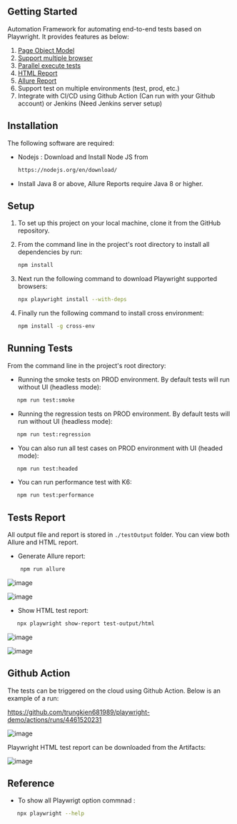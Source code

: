 ## Getting Started

Automation Framework for automating end-to-end tests based on Playwright. It provides features as below:

1. [Page Object Model](https://playwright.dev/docs/pom)
2. [Support multiple browser](https://playwright.dev/docs/why-playwright#support-for-all-browsers)
3. [Parallel execute tests](https://playwright.dev/docs/test-parallel)
4. [HTML Report](https://playwright.dev/docs/test-reporters#html-reporter)
5. [Allure Report](https://www.npmjs.com/package/allure-playwright)
6. Support test on multiple environments (test, prod, etc.)
7. Integrate with CI/CD using Github Action (Can run with your Github account) or Jenkins (Need Jenkins server setup)

## Installation

The following software are required:

- Nodejs : Download and Install Node JS from

  ```sh
  https://nodejs.org/en/download/
  ```

- Install Java 8 or above, Allure Reports require Java 8 or higher.

## Setup

1. To set up this project on your local machine, clone it from the GitHub repository.
2. From the command line in the project's root directory to install all dependencies by run:

   ```bash
   npm install
   ```

3. Next run the following command to download Playwright supported browsers:

   ```bash
   npx playwright install --with-deps
   ```

4. Finally run the following command to install cross environment:

   ```bash
   npm install -g cross-env
   ```

## Running Tests

From the command line in the project's root directory:

- Running the smoke tests on PROD environment. By default tests will run without UI (headless mode):

```bash
   npm run test:smoke
```

- Running the regression tests on PROD environment. By default tests will run without UI (headless mode):

```bash
   npm run test:regression
```

- You can also run all test cases on PROD environment with UI (headed mode):

```bash
   npm run test:headed
```

- You can run performance test with K6:

```bash
   npm run test:performance
```

## Tests Report

All output file and report is stored in `./testOutput` folder. You can view both Allure and HTML report.

- Generate Allure report:

```bash
    npm run allure
```

![image](https://user-images.githubusercontent.com/49904115/226183572-378e5947-48ae-4a7c-8c0b-1099aa595c9b.png)

![image](https://user-images.githubusercontent.com/49904115/226183625-5d952da2-31b7-4ac8-8fa4-1077bf184a08.png)

- Show HTML test report:

```bash
   npx playwright show-report test-output/html
```

![image](https://user-images.githubusercontent.com/49904115/226183172-4291f595-e606-4983-8599-aa121aa2c774.png)

![image](https://user-images.githubusercontent.com/49904115/226183242-287fd003-5149-41f3-b51f-5ac3463eb75d.png)

## Github Action

The tests can be triggered on the cloud using Github Action. Below is an example of a run:

<https://github.com/trungkien681989/playwright-demo/actions/runs/4461520231>

![image](https://user-images.githubusercontent.com/49904115/226184232-7eb11123-75af-4854-8f8b-66861607d2fa.png)

Playwright HTML test report can be downloaded from the Artifacts:

![image](https://user-images.githubusercontent.com/49904115/226188621-5dbb8b25-b2d4-47aa-8a23-1165785888d2.png)

## Reference

- To show all Playwrigt option commnad :

```bash
   npx playwright --help
```

